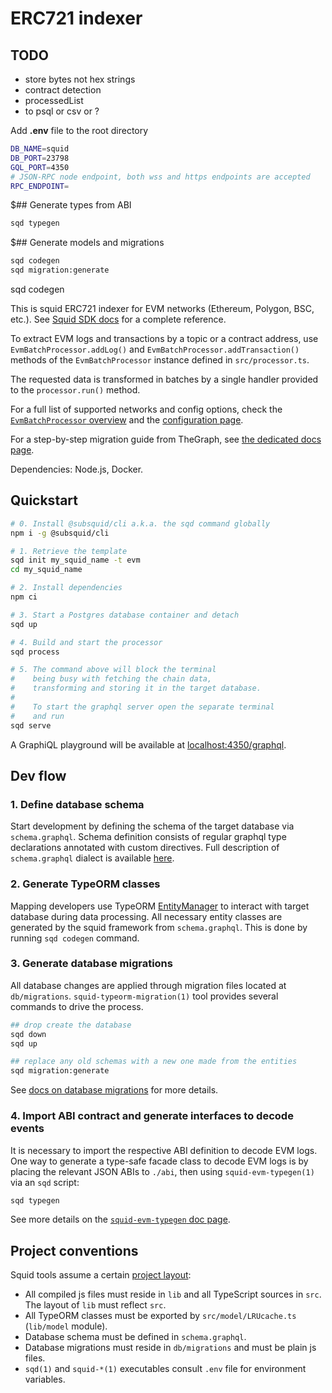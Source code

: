 # ERC721 indexer

## TODO
* store bytes not hex strings
* contract detection
* processedList
* to psql or csv or ?

Add **.env** file to the root directory 

```bash
DB_NAME=squid
DB_PORT=23798
GQL_PORT=4350
# JSON-RPC node endpoint, both wss and https endpoints are accepted
RPC_ENDPOINT=
```
$## Generate types from ABI
```bash
sqd typegen
```

$## Generate models and migrations
```bash
sqd codegen
sqd migration:generate
```

sqd codegen

This is squid ERC721 indexer for EVM networks (Ethereum, Polygon, BSC, etc.). See [Squid SDK docs](https://docs.subsquid.io/) for a complete reference.

To extract EVM logs and transactions by a topic or a contract address, use `EvmBatchProcessor.addLog()` and `EvmBatchProcessor.addTransaction()` methods of the `EvmBatchProcessor` instance defined in `src/processor.ts`. 

The requested data is transformed in batches by a single handler provided to the `processor.run()` method. 

For a full list of supported networks and config options,
check the [`EvmBatchProcessor` overview](https://docs.subsquid.io/develop-a-squid/evm-processor/) and the [configuration page](https://docs.subsquid.io/develop-a-squid/evm-processor/configuration/).

For a step-by-step migration guide from TheGraph, see [the dedicated docs page](https://docs.subsquid.io/migrate/migrate-subgraph/).

Dependencies: Node.js, Docker.

## Quickstart

```bash
# 0. Install @subsquid/cli a.k.a. the sqd command globally
npm i -g @subsquid/cli

# 1. Retrieve the template
sqd init my_squid_name -t evm
cd my_squid_name

# 2. Install dependencies
npm ci

# 3. Start a Postgres database container and detach
sqd up

# 4. Build and start the processor
sqd process

# 5. The command above will block the terminal
#    being busy with fetching the chain data, 
#    transforming and storing it in the target database.
#
#    To start the graphql server open the separate terminal
#    and run
sqd serve
```
A GraphiQL playground will be available at [localhost:4350/graphql](http://localhost:4350/graphql).

## Dev flow

### 1. Define database schema

Start development by defining the schema of the target database via `schema.graphql`.
Schema definition consists of regular graphql type declarations annotated with custom directives.
Full description of `schema.graphql` dialect is available [here](https://docs.subsquid.io/basics/schema-file).

### 2. Generate TypeORM classes

Mapping developers use TypeORM [EntityManager](https://typeorm.io/#/working-with-entity-manager)
to interact with target database during data processing. All necessary entity classes are
generated by the squid framework from `schema.graphql`. This is done by running `sqd codegen`
command.

### 3. Generate database migrations

All database changes are applied through migration files located at `db/migrations`.
`squid-typeorm-migration(1)` tool provides several commands to drive the process.

```bash
## drop create the database
sqd down
sqd up

## replace any old schemas with a new one made from the entities
sqd migration:generate
```
See [docs on database migrations](https://docs.subsquid.io/basics/db-migrations) for more details.

### 4. Import ABI contract and generate interfaces to decode events

It is necessary to import the respective ABI definition to decode EVM logs. One way to generate a type-safe facade class to decode EVM logs is by placing the relevant JSON ABIs to `./abi`, then using `squid-evm-typegen(1)` via an `sqd` script:

```bash
sqd typegen
```

See more details on the [`squid-evm-typegen` doc page](https://docs.subsquid.io/evm-indexing/squid-evm-typegen).

## Project conventions

Squid tools assume a certain [project layout](https://docs.subsquid.io/basics/squid-structure):

* All compiled js files must reside in `lib` and all TypeScript sources in `src`.
The layout of `lib` must reflect `src`.
* All TypeORM classes must be exported by `src/model/LRUcache.ts` (`lib/model` module).
* Database schema must be defined in `schema.graphql`.
* Database migrations must reside in `db/migrations` and must be plain js files.
* `sqd(1)` and `squid-*(1)` executables consult `.env` file for environment variables.
